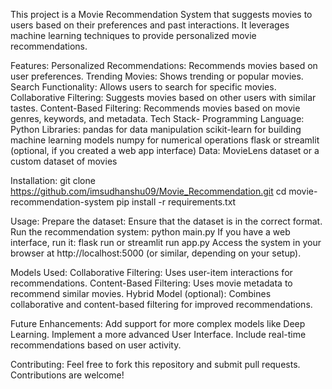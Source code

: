 This project is a Movie Recommendation System that suggests movies to users based on their preferences and past interactions. It leverages machine learning techniques to provide personalized movie recommendations.

Features:
      Personalized Recommendations: Recommends movies based on user preferences.
      Trending Movies: Shows trending or popular movies.
      Search Functionality: Allows users to search for specific movies.
      Collaborative Filtering: Suggests movies based on other users with similar tastes.
      Content-Based Filtering: Recommends movies based on movie genres, keywords, and metadata.
Tech Stack-
  Programming Language: Python
    Libraries:
      pandas for data manipulation
      scikit-learn for building machine learning models
      numpy for numerical operations
      flask or streamlit (optional, if you created a web app interface)
    Data: MovieLens dataset or a custom dataset of movies

Installation:
      git clone https://github.com/imsudhanshu09/Movie_Recommendation.git
      cd movie-recommendation-system
      pip install -r requirements.txt

Usage:
      Prepare the dataset: Ensure that the dataset is in the correct format.
      Run the recommendation system: python main.py
      If you have a web interface, run it: flask run or streamlit run app.py
      Access the system in your browser at http://localhost:5000 (or similar, depending on your setup).

Models Used:
      Collaborative Filtering: Uses user-item interactions for recommendations.
      Content-Based Filtering: Uses movie metadata to recommend similar movies.
      Hybrid Model (optional): Combines collaborative and content-based filtering for improved recommendations.

Future Enhancements:
      Add support for more complex models like Deep Learning.
      Implement a more advanced User Interface.
      Include real-time recommendations based on user activity.

Contributing:
      Feel free to fork this repository and submit pull requests. Contributions are welcome!

